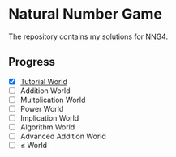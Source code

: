# Natural Number Game

The repository contains my solutions for [NNG4][nng4].

## Progress

- [x] [Tutorial World](./NaturalNumberGame/TutorialWorld.lean)
- [ ] Addition World
- [ ] Multplication World
- [ ] Power World
- [ ] Implication World
- [ ] Algorithm World
- [ ] Advanced Addition World
- [ ] ≤ World

[nng4]: https://adam.math.hhu.de/#/g/leanprover-community/nng4
